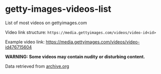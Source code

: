 # getty-images-videos-list

List of most videos on gettyimages.com

Video link structure: `https://media.gettyimages.com/videos/video-id<id>`

Example video link: https://media.gettyimages.com/videos/video-id476715604

**WARNING: Some videos may contain nudity or disturbing content.**

Data retrieved from [archive.org](archive.org)
